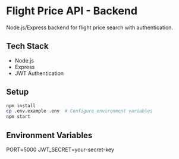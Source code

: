 # Flight Price API - Backend
Node.js/Express backend for flight price search with authentication.

## Tech Stack
- Node.js
- Express
- JWT Authentication

## Setup
```bash
npm install
cp .env.example .env  # Configure environment variables
npm start
```
## Environment Variables
PORT=5000
JWT_SECRET=your-secret-key
